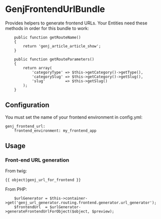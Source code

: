 # GenjFrontendUrlBundle

Provides helpers to generate frontend URLs. Your Entities need these methods in order for this bundle to work:

```
    public function getRouteName()
    {
        return 'genj_article_article_show';
    }

    public function getRouteParameters()
    {
        return array(
            'categoryType' => $this->getCategory()->getType(),
            'categorySlug' => $this->getCategory()->getSlug(),
            'slug'         => $this->getSlug()
        );
    }	
```


## Configuration

You must set the name of your frontend environment in config.yml:

```
genj_frontend_url:
    frontend_environment: my_frontend_app
```


## Usage

### Front-end URL generation

From twig:

	{{ object|genj_url_for_frontend }}
	
From PHP:

        $urlGenerator = $this->container->get('genj_url_generator.routing.frontend.generator.url_generator');
        $frontendUrl  = $urlGenerator->generateFrontendUrlForObject($object, $preview);

